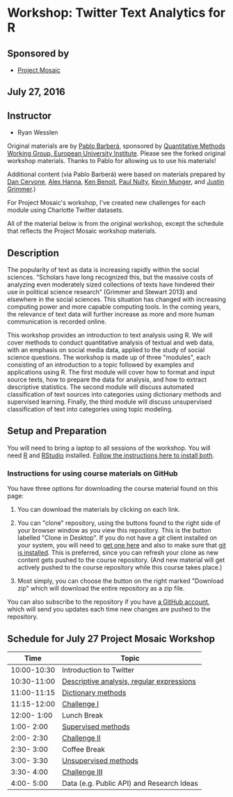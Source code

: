 
# Workshop: Twitter Text Analytics for R

## Sponsored by 
* [Project Mosaic](https://projectmosaic.uncc.edu/)

## July 27, 2016
 
## Instructor

* Ryan Wesslen

Original materials are by [Pablo Barber&aacute;](http://pablobarbera.com/), sponsored by [Quantitative Methods Working Group, European University Institute](https://sites.google.com/site/qmwgroup/). Please see the forked original workshop materials. Thanks to Pablo for allowing us to use his materials!

Additional content (via Pablo Barber&aacute;) were based on materials prepared by [Dan Cervone](http://dcervone.com/), [Alex Hanna](http://alex-hanna.com), [Ken Benoit](http://www.kenbenoit.net/), [Paul Nulty](https://github.com/pnulty), [Kevin Munger](https://github.com/kmunger), and [Justin Grimmer](http://www.justingrimmer.org/).)

For Project Mosaic's workshop, I've created new challenges for each module using Charlotte Twitter datasets. 

All of the material below is from the original workshop, except the schedule that reflects the Project Mosaic workshop materials.

## Description

The popularity of text as data is increasing rapidly within the social sciences. “Scholars have long recognized this, but the massive costs of analyzing even moderately sized collections of texts have hindered their use in political science research” (Grimmer and Stewart 2013) and elsewhere in the social sciences. This situation has changed with increasing computing power and more capable computing tools. In the coming years, the relevance of text data will further increase as more and more human communication is recorded online.

This workshop provides an introduction to text analysis using R. We will cover methods to conduct quantitative analysis of textual and web data, with an emphasis on social media data, applied to the study of social science questions. The workshop is made up of three "modules", each consisting of an introduction to a topic followed by examples and applications using R. The first module will cover how to format and input source texts, how to prepare the data for analysis, and how to extract descriptive statistics. The second module will discuss automated classification of text sources into categories using dictionary methods and supervised learning. Finally, the third module will discuss unsupervised classification of text into categories using topic modeling.


## Setup and Preparation

You will need to bring a laptop to all sessions of the workshop. You will need [R](https://cran.r-project.org/) and [RStudio](https://www.rstudio.com/) installed. [Follow the instructions here to install both](https://github.com/pablobarbera/eui-text-workshop/blob/master/installing_RStudio.pdf).

### Instructions for using course materials on GitHub ###

You have three options for downloading the course material found on this page:  

1.  You can download the materials by clicking on each link.  

2.  You can "clone" repository, using the buttons found to the right side of your browser window as you view this repository.  This is the button labelled "Clone in Desktop".  If you do not have a git client installed on your system, you will need to [get one here](https://git-scm.com/download/gui) and also to make sure that [git is installed](https://git-scm.com/downloads).  This is preferred, since you can refresh your clone as new content gets pushed to the course repository.  (And new material will get actively pushed to the course repository while this course takes place.)

3.  Most simply, you can choose the button on the right marked "Download zip" which will download the entire repository as a zip file.

You can also subscribe to the repository if you have [a GitHub account](https://github.com), which will send you updates each time new changes are pushed to the repository.

## Schedule for July 27 Project Mosaic Workshop


| Time         | Topic                                                     |
| ------------ | ---------------------------------------                   |
| 10:00-10:30  | Introduction to Twitter              | 
| 10:30-11:00  | [Descriptive analysis, regular expressions](01-intro/02-descriptive.Rmd)              | 
| 11:00-11:15  | [Dictionary methods](01-intro/03-dictionaries.Rmd)              | 
| 11:15-12:00  | [Challenge I](01-intro/04-challenge1-solutions.Rmd)              | 
| 12:00- 1:00  | Lunch Break |
|  1:00- 2:00  | [Supervised methods](02-supervised/01-supervised.Rmd)                  | 
|  2:00- 2:30  | [Challenge II](02-supervised/02-challenge2-solutions.Rmd)    |
|  2:30- 3:00  | Coffee Break |
|  3:00- 3:30  | [Unsupervised methods](03-unsupervised/01-topic-models.Rmd)                  | 
|  3:30- 4:00  | [Challenge III](03-unsupervised/02-challenge3-solutions.Rmd)    |
|  4:00- 5:00  | Data (e.g. Public API) and Research Ideas    |

